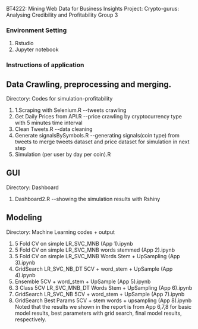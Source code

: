 BT4222: Mining Web Data for Business Insights
Project: Crypto-gurus: Analysing Credibility and Profitability
Group 3

### Environment Setting
1. Rstudio
2. Jupyter notebook

### Instructions of application
## Data Crawling, preprocessing and merging. 
Directory: Codes for simulation-profitability
1. 1.Scraping with Selenium.R  --tweets crawling
2. Get Daily Prices from API.R   --price crawling by cryptocurrency type with 5 minutes time interval
3. Clean Tweets.R  --data cleaning
4. Generate signalsBySymbols.R  --generating signals(coin type) from tweets to merge tweets dataset and price dataset for simulation in next step
5. Simulation (per user by day per coin).R

## GUI
Directory: Dashboard
1. Dashboard2.R  --showing the simulation results with Rshiny

## Modeling
Directory: Machine Learning codes + output
1. 5 Fold CV on simple LR_SVC_MNB (App 1).ipynb
2. 5 Fold CV on simple LR_SVC_MNB words stemmed (App 2).ipynb
3. 5 Fold CV on simple LR_SVC_MNB Words Stem + UpSampling (App 3).ipynb
4. GridSearch LR_SVC_NB_DT 5CV + word_stem + UpSample (App 4).ipynb
5. Ensemble 5CV + word_stem + UpSample (App 5).ipynb
6. 3 Class 5CV LR_SVC_MNB_DT Words Stem + UpSampling (App 6).ipynb
7. GridSearch LR_SVC_NB 5CV + word_stem + UpSample (App 7).ipynb
8. GridSearch Best Params 5CV + stem words + upsampling (App 8).ipynb
Noted that the results we shown in the report is from App 6,7,8 for basic model results, best parameters with grid search, final model results, respectively.

